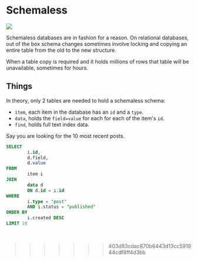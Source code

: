 <!-- tags: databases -->
<!-- hidden: true -->

# Schemaless

<!-- START TAGS -->
[<img src="https://img.shields.io/badge/Tag-databases-brightgreen">](/tags/databases)
<!-- END TAGS -->

Schemaless databases are in fashion for a reason. On relational
databases, out of the box schema changes sometimes involve locking and
copying an entire table from the old to the new structure.

When a table copy is required and it holds millions of rows that table
will be unavailable, sometimes for hours.


## Things

In theory, only 2 tables are needed to hold a schemaless schema:

- `item`, each item in the database has an `id` and a `type`.
- `data`, holds the `field=value` for each for each of the item's `id`.
- `find`, holds full text index data.

Say you are looking for the 10 most recent posts.

```sql
SELECT
        i.id,
        d.field,
        d.value
FROM
        item i
JOIN
        data d
        ON d.id = i.id
WHERE
        i.type = "post"
        AND i.status = "published"
ORDER BY
        i.created DESC
LIMIT 10
```

<!-- START FOOTER -->
 &nbsp;

<script src="https://www.gstatic.com/firebasejs/8.10.0/firebase-app.js"></script>
<script src="https://www.gstatic.com/firebasejs/8.10.0/firebase-database.js"></script>
<script src="https://jpedro.github.io/js/v1/data.js"></script>
<script src="https://jpedro.github.io/js/v1/comments.js"></script>
<script defer="">Comments.mount(document.body.children[0]);</script>
<!-- END FOOTER -->

>>>>>>> 403d83cdac870b6443d13cc591944cdf8ff4d3bb
